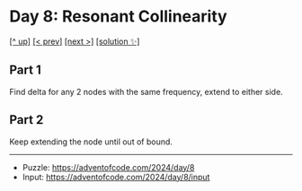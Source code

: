 # Day 8: Resonant Collinearity

[[^ up]](../../README.asciidoc) [[< prev]](../day-07/README.MD) [[next >]](../day-09/README.MD) [[solution ✨]](./solve.py)

<!-- article begin -->

## Part 1

Find delta for any 2 nodes with the same frequency, extend to either side.

## Part 2

Keep extending the node until out of bound.

<!-- article end -->

---

* Puzzle: https://adventofcode.com/2024/day/8
* Input: https://adventofcode.com/2024/day/8/input

